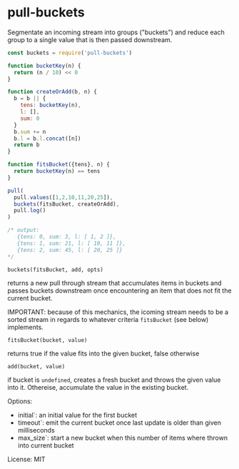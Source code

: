 pull-buckets
===

Segmentate an incoming stream into groups ("buckets") and reduce each group to a single value that is then passed downstream.

``` js
const buckets = require('pull-buckets')

function bucketKey(n) {
  return (n / 10) << 0
}

function createOrAdd(b, n) {
  b = b || {
    tens: bucketKey(n),
    l: [],
    sum: 0
  }
  b.sum += n
  b.l = b.l.concat([n])
  return b
}

function fitsBucket({tens}, n) {
  return bucketKey(n) == tens
}

pull(
  pull.values([1,2,10,11,20,25]),
  buckets(fitsBucket, createOrAdd),
  pull.log()
)

/* output: 
   {tens: 0, sum: 3, l: [ 1, 2 ]},
   {tens: 1, sum: 21, l: [ 10, 11 ]},
   {tens: 2, sum: 45, l: [ 20, 25 ]} 
*/
```

`buckets(fitsBucket, add, opts)`
    
returns a new pull through stream that accumulates items in buckets and passes buckets
downstream once encountering an item that does not fit the current bucket.

IMPORTANT: because of this mechanics, the icoming stream needs to be a sorted stream in regards to
whatever criteria `fitsBucket` (see below) implements.

    fitsBucket(bucket, value)

returns true if the value fits into the given bucket, false otherwise

    add(bucket, value)

if bucket is `undefined`, creates a fresh bucket and throws the given value into it. Othereise, accumulate the value in the existing bucket.

Options:

- initial`: an initial value for the first bucket
- timeout`: emit the current bucket once last update is older than given milliseconds
- max_size`: start a new bucket when this number of items where thrown into current bucket

License: MIT
